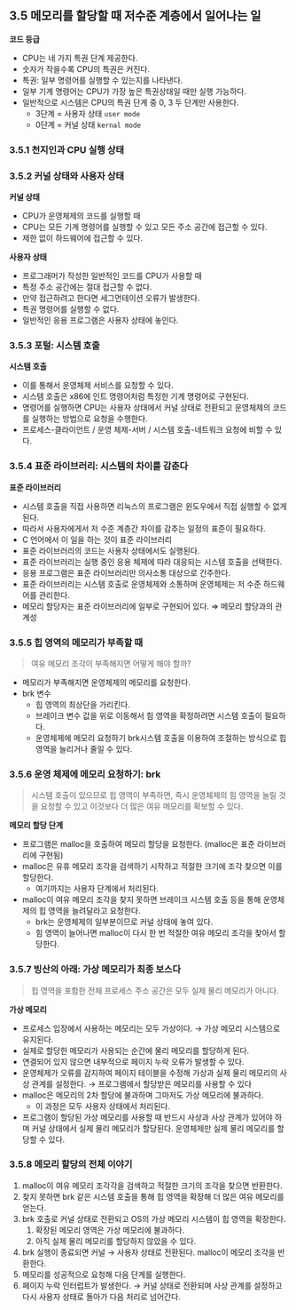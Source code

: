 ## 3.5 메모리를 할당할 때 저수준 계층에서 일어나는 일

**코드 등급**

- CPU는 네 가지 특권 단계 제공한다.
- 숫자가 작을수록 CPU의 특권은 커진다.
- 특권: 일부 명령어를 실행할 수 있는지를 나타낸다.
- 일부 기계 명령어는 CPU가 가장 높은 특권상태일 때만 실행 가능하다.
- 일반적으로 시스템은 CPU의 특권 단계 중 0, 3 두 단계만 사용한다.
  - 3단계 = 사용자 상태 `user mode`
  - 0단계 = 커널 상태 `kernal mode`

### 3.5.1 천지인과 CPU 실행 상태

### 3.5.2 커널 상태와 사용자 상태

**커널 상태**

- CPU가 운영체제의 코드를 실행할 때
- CPU는 모든 기계 명령어를 실행할 수 있고 모든 주소 공간에 접근할 수 있다.
- 제한 없이 하드웨어에 접근할 수 있다.

**사용자 상태**

- 프로그래머가 작성한 일반적인 코드를 CPU가 사용할 때
- 특정 주소 공간에는 절대 접근할 수 없다.
- 만약 접근하려고 한다면 세그먼테이션 오류가 발생한다.
- 특권 명령어를 실행할 수 없다.
- 일반적인 응용 프로그램은 사용자 상태에 놓인다.

### 3.5.3 포털: 시스템 호출

**시스템 호출**

- 이를 통해서 운영체제 서비스를 요청할 수 있다.
- 시스템 호출은 x86에 인트 명령어처럼 특정한 기계 명령어로 구현된다.
- 명령어를 실행하면 CPU는 사용자 상태에서 커널 상태로 전환되고 운영체제의 코드를 실행하는 방법으로 요청을 수행한다.
- 프로세스-클라이언트 / 운영 체제-서버 / 시스템 호출-네트워크 요청에 비할 수 있다.

### 3.5.4 표준 라이브러리: 시스템의 차이를 감춘다

**표준 라이브러리**

- 시스템 호출을 직접 사용하면 리눅스의 프로그램은 윈도우에서 직접 실행할 수 없게 된다.
- 따라서 사용자에게서 저 수준 계층간 차이를 감추는 일정의 표준이 필요하다.
- C 언어에서 이 일을 하는 것이 표준 라이브러리
- 표준 라이브러리의 코드는 사용자 상태에서도 실행된다.
- 표준 라이브러리는 실행 중인 응용 체제에 따라 대응되는 시스템 호출을 선택한다.
- 응용 프로그램은 표준 라이브러리만 의사소통 대상으로 간주한다.
- 표준 라이브러리는 시스템 호출로 운영체제와 소통하며 운영체제는 저 수준 하드웨어를 관리한다.
- 메모리 할당자는 표준 라이브러리에 일부로 구현되어 있다. ⇒ 메모리 할당과의 관계성

### 3.5.5 힙 영역의 메모리가 부족할 때

> 여유 메모리 조각이 부족해지면 어떻게 해야 할까?

- 메모리가 부족해지면 운영체제의 메모리를 요청한다.
- brk 변수
  - 힙 영역의 최상단을 가리킨다.
  - 브레이크 변수 값을 위로 이동해서 힘 영역을 확정하려면 시스템 호출이 필요하다.
  - 운영체제에 메모리 요청하기 brk시스템 호출을 이용하여 조절하는 방식으로 힙 영역을 늘리거나 줄일 수 있다.

### 3.5.6 운영 체제에 메모리 요청하기: brk

> 시스템 호출이 있으므로 힙 영역이 부족하면, 즉시 운영체제의 힘 영역을 늘릴 것을 요청할 수 있고 이것보다 더 많은 여유 메모리를 확보할 수 있다.

**메모리 할당 단계**

- 프로그램은 malloc을 호출하여 메모리 할당을 요청한다. (malloc은 표준 라이브러리에 구현됨)
- malloc은 유휴 메모리 조각을 검색하기 시작하고 적절한 크기에 조각 찾으면 이를 할당한다.
  - 여기까지는 사용자 단계에서 처리된다.
- malloc이 여유 메모리 조각을 찾지 못하면 브레이크 시스템 호출 등을 통해 운영체제의 힙 영역을 늘려달라고 요청한다.
  - brk는 운영체제의 일부분이므로 커널 상태에 놓여 있다.
  - 힘 영역이 늘어나면 malloc이 다시 한 번 적절한 여유 메모리 조각을 찾아서 할당한다.

### 3.5.7 빙산의 아래: 가상 메모리가 최종 보스다

> 힙 영역을 포함한 전체 프로세스 주소 공간은 모두 실제 물리 메모리가 아니다.

**가상 메모리**

- 프로세스 입장에서 사용하는 메모리는 모두 가상이다. → 가상 메모리 시스템으로 유지된다.
- 실제로 할당한 메모리가 사용되는 순간에 물리 메모리를 할당하게 된다.
- 연결되어 있지 않으면 내부적으로 페이지 누락 오류가 발생할 수 있다.
- 운영체제가 오류를 감지하여 페이지 테이블을 수정해 가상과 실제 물리 메모리의 사상 관계를 설정한다. → 프로그램에서 할당받은 메모리를 사용할 수 있다
- malloc은 메모리의 2차 할당에 불과하며 그마저도 가상 메모리에 불과하다.
  - 이 과정은 모두 사용자 상태에서 처리된다.
- 프로그램이 할당된 가상 메모리를 사용할 때 반드시 사상과 사상 관계가 있어야 하며 커널 상태에서 실제 물리 메모리가 할당된다. 운영체제만 실제 물리 메모리를 할당할 수 있다.

### 3.5.8 메모리 할당의 전체 이야기

1. malloc이 여유 메모리 조각각을 검색하고 적절한 크기의 조각을 찾으면 반환한다.
2. 찾지 못하면 brk 같은 시스템 호출을 통해 힙 영역을 확장해 더 많은 여유 메모리를 얻는다.
3. brk 호출로 커널 상태로 전환되고 OS의 가상 메모리 시스템이 힙 영역을 확장한다.
   1. 확장된 메모리 영역은 가상 메모리에 불과하다.
   2. 아직 실제 물리 메모리를 할당하지 않았을 수 있다.
4. brk 실행이 종료되면 커널 → 사용자 상태로 전환된다. malloc이 메모리 조각을 반환한다.
5. 메모리를 성공적으로 요청해 다음 단계를 실행한다.
6. 페이지 누락 인터럽트가 발생한다. → 커널 상태로 전환되며 사상 관계를 설정하고 다시 사용자 상태로 돌아가 다음 처리로 넘어간다.
